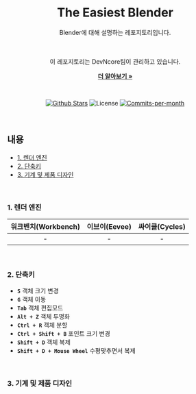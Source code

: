 <div align="center">
  <a href="https://www.leagueoflegends.com/en-us/">
  </a>
 
  <h1>The Easiest Blender</h1>
  Blender에 대해 설명하는 레포지토리입니다.
 
  <br />  
  <br />  
  <br />  
  
  이 레포지토리는 DevNcore팀이 관리하고 있습니다.
  
  <a href="https://github.com/devncore/devncore"><strong>더 알아보기 »</strong></a>
 
  <br />
 
  <p align="center">
   <a href="https://github.com/devncore/the-easiest-blender/stargazers"><img src="https://img.shields.io/github/stars/devncore/the-easiest-blender" alt="Github Stars"></a>
   <img src="https://img.shields.io/github/license/devncore/the-easiest-blender" alt="License">
   <a href="https://github.com/devncore/the-easiest-blender/pulse"><img src="https://img.shields.io/github/commit-activity/m/devncore/the-easiest-blender" alt="Commits-per-month"></a>
  </p>
</div>

<br />

## 내용
- [1. 렌더 엔진](#1-렌더-엔진)
- [2. 단축키](#2-단축키)
- [3. 기계 및 제품 디자인](#3-기계-및-제품-디자인)

<br />

### 1. 렌더 엔진
| 워크벤치(Workbench) | 이브이(Eevee) | 싸이클(Cycles) |
|:---:|:---:|:---:|
| - | - | - |

<br />

### 2. 단축키

- **`S`** 객체 크기 변경  
- **`G`** 객체 이동  
- **`Tab`** 객체 편집모드  
- **`Alt + Z`** 객체 투명화 
- **`Ctrl + R`** 객체 분할   
- **`Ctrl + Shift + B`** 포인트 크기 변경  
- **`Shift + D`** 객체 복제  
- **`Shift + D + Mouse Wheel`** 수평맞추면서 복제

<br />

### 3. 기계 및 제품 디자인

